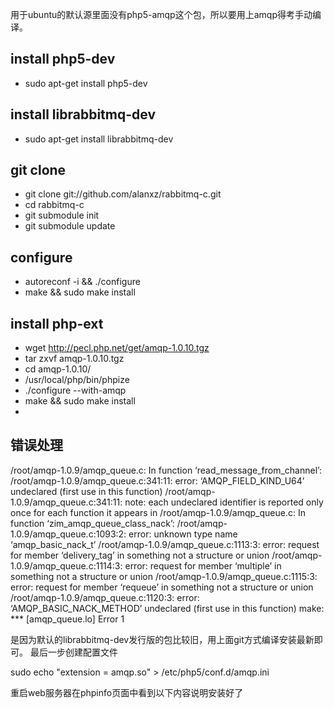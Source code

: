 用于ubuntu的默认源里面没有php5-amqp这个包，所以要用上amqp得考手动编译。

## install php5-dev
 * sudo apt-get install php5-dev

## install librabbitmq-dev
 * sudo apt-get install librabbitmq-dev


## git clone 
 * git clone git://github.com/alanxz/rabbitmq-c.git
 * cd rabbitmq-c
 * git submodule init
 * git submodule update

## configure 
* autoreconf -i && ./configure 
* make && sudo make install

## install php-ext
 * wget http://pecl.php.net/get/amqp-1.0.10.tgz
 * tar zxvf amqp-1.0.10.tgz
 * cd amqp-1.0.10/ 
 * /usr/local/php/bin/phpize
 * ./configure --with-amqp
 * make && sudo make install
 * 
 
## 错误处理
/root/amqp-1.0.9/amqp_queue.c: In function ‘read_message_from_channel’:
/root/amqp-1.0.9/amqp_queue.c:341:11: error: ‘AMQP_FIELD_KIND_U64’ undeclared (first use in this function)
/root/amqp-1.0.9/amqp_queue.c:341:11: note: each undeclared identifier is reported only once for each function it appears in
/root/amqp-1.0.9/amqp_queue.c: In function ‘zim_amqp_queue_class_nack’:
/root/amqp-1.0.9/amqp_queue.c:1093:2: error: unknown type name ‘amqp_basic_nack_t’
/root/amqp-1.0.9/amqp_queue.c:1113:3: error: request for member ‘delivery_tag’ in something not a structure or union
/root/amqp-1.0.9/amqp_queue.c:1114:3: error: request for member ‘multiple’ in something not a structure or union
/root/amqp-1.0.9/amqp_queue.c:1115:3: error: request for member ‘requeue’ in something not a structure or union
/root/amqp-1.0.9/amqp_queue.c:1120:3: error: ‘AMQP_BASIC_NACK_METHOD’ undeclared (first use in this function)
make: *** [amqp_queue.lo] Error 1

是因为默认的librabbitmq-dev发行版的包比较旧，用上面git方式编译安装最新即可。
最后一步创建配置文件

sudo echo "extension = amqp.so" > /etc/php5/conf.d/amqp.ini

重启web服务器在phpinfo页面中看到以下内容说明安装好了
